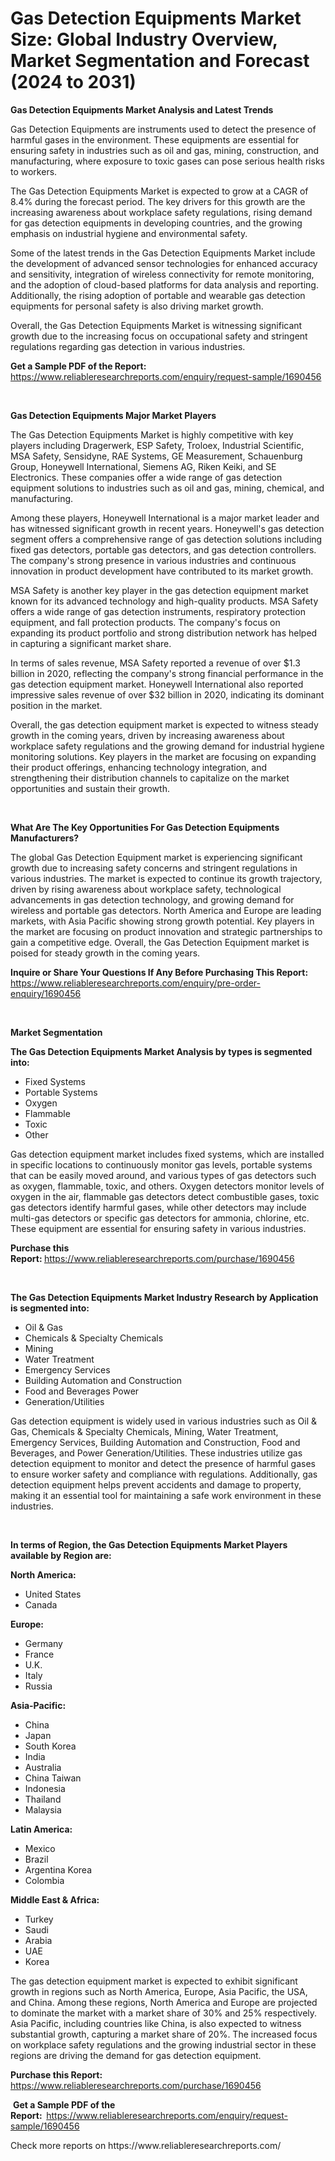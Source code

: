 <p><h1>Gas Detection Equipments Market Size: Global Industry Overview, Market Segmentation and Forecast (2024 to 2031)</h1></p><p><strong>Gas Detection Equipments Market Analysis and Latest Trends</strong></p>
<p><p>Gas Detection Equipments are instruments used to detect the presence of harmful gases in the environment. These equipments are essential for ensuring safety in industries such as oil and gas, mining, construction, and manufacturing, where exposure to toxic gases can pose serious health risks to workers.</p><p>The Gas Detection Equipments Market is expected to grow at a CAGR of 8.4% during the forecast period. The key drivers for this growth are the increasing awareness about workplace safety regulations, rising demand for gas detection equipments in developing countries, and the growing emphasis on industrial hygiene and environmental safety.</p><p>Some of the latest trends in the Gas Detection Equipments Market include the development of advanced sensor technologies for enhanced accuracy and sensitivity, integration of wireless connectivity for remote monitoring, and the adoption of cloud-based platforms for data analysis and reporting. Additionally, the rising adoption of portable and wearable gas detection equipments for personal safety is also driving market growth.</p><p>Overall, the Gas Detection Equipments Market is witnessing significant growth due to the increasing focus on occupational safety and stringent regulations regarding gas detection in various industries.</p></p>
<p><strong>Get a Sample PDF of the Report:&nbsp;</strong> <a href="https://www.reliableresearchreports.com/enquiry/request-sample/1690456">https://www.reliableresearchreports.com/enquiry/request-sample/1690456</a></p>
<p>&nbsp;</p>
<p><strong>Gas Detection Equipments Major Market Players</strong></p>
<p><p>The Gas Detection Equipments Market is highly competitive with key players including Dragerwerk, ESP Safety, Troloex, Industrial Scientific, MSA Safety, Sensidyne, RAE Systems, GE Measurement, Schauenburg Group, Honeywell International, Siemens AG, Riken Keiki, and SE Electronics. These companies offer a wide range of gas detection equipment solutions to industries such as oil and gas, mining, chemical, and manufacturing.</p><p>Among these players, Honeywell International is a major market leader and has witnessed significant growth in recent years. Honeywell's gas detection segment offers a comprehensive range of gas detection solutions including fixed gas detectors, portable gas detectors, and gas detection controllers. The company's strong presence in various industries and continuous innovation in product development have contributed to its market growth.</p><p>MSA Safety is another key player in the gas detection equipment market known for its advanced technology and high-quality products. MSA Safety offers a wide range of gas detection instruments, respiratory protection equipment, and fall protection products. The company's focus on expanding its product portfolio and strong distribution network has helped in capturing a significant market share.</p><p>In terms of sales revenue, MSA Safety reported a revenue of over $1.3 billion in 2020, reflecting the company's strong financial performance in the gas detection equipment market. Honeywell International also reported impressive sales revenue of over $32 billion in 2020, indicating its dominant position in the market.</p><p>Overall, the gas detection equipment market is expected to witness steady growth in the coming years, driven by increasing awareness about workplace safety regulations and the growing demand for industrial hygiene monitoring solutions. Key players in the market are focusing on expanding their product offerings, enhancing technology integration, and strengthening their distribution channels to capitalize on the market opportunities and sustain their growth.</p></p>
<p>&nbsp;</p>
<p><strong>What Are The Key Opportunities For Gas Detection Equipments Manufacturers?</strong></p>
<p><p>The global Gas Detection Equipment market is experiencing significant growth due to increasing safety concerns and stringent regulations in various industries. The market is expected to continue its growth trajectory, driven by rising awareness about workplace safety, technological advancements in gas detection technology, and growing demand for wireless and portable gas detectors. North America and Europe are leading markets, with Asia Pacific showing strong growth potential. Key players in the market are focusing on product innovation and strategic partnerships to gain a competitive edge. Overall, the Gas Detection Equipment market is poised for steady growth in the coming years.</p></p>
<p><strong>Inquire or Share Your Questions If Any Before Purchasing This Report:</strong> <a href="https://www.reliableresearchreports.com/enquiry/pre-order-enquiry/1690456">https://www.reliableresearchreports.com/enquiry/pre-order-enquiry/1690456</a></p>
<p>&nbsp;</p>
<p><strong>Market Segmentation</strong></p>
<p><strong>The Gas Detection Equipments Market Analysis by types is segmented into:</strong></p>
<p><ul><li>Fixed Systems</li><li>Portable Systems</li><li>Oxygen</li><li>Flammable</li><li>Toxic</li><li>Other</li></ul></p>
<p><p>Gas detection equipment market includes fixed systems, which are installed in specific locations to continuously monitor gas levels, portable systems that can be easily moved around, and various types of gas detectors such as oxygen, flammable, toxic, and others. Oxygen detectors monitor levels of oxygen in the air, flammable gas detectors detect combustible gases, toxic gas detectors identify harmful gases, while other detectors may include multi-gas detectors or specific gas detectors for ammonia, chlorine, etc. These equipment are essential for ensuring safety in various industries.</p></p>
<p><strong>Purchase this Report:&nbsp;</strong><a href="https://www.reliableresearchreports.com/purchase/1690456">https://www.reliableresearchreports.com/purchase/1690456</a></p>
<p>&nbsp;</p>
<p><strong>The Gas Detection Equipments Market Industry Research by Application is segmented into:</strong></p>
<p><ul><li>Oil & Gas</li><li>Chemicals & Specialty Chemicals</li><li>Mining</li><li>Water Treatment</li><li>Emergency Services</li><li>Building Automation and Construction</li><li>Food and Beverages Power</li><li>Generation/Utilities</li></ul></p>
<p><p>Gas detection equipment is widely used in various industries such as Oil & Gas, Chemicals & Specialty Chemicals, Mining, Water Treatment, Emergency Services, Building Automation and Construction, Food and Beverages, and Power Generation/Utilities. These industries utilize gas detection equipment to monitor and detect the presence of harmful gases to ensure worker safety and compliance with regulations. Additionally, gas detection equipment helps prevent accidents and damage to property, making it an essential tool for maintaining a safe work environment in these industries.</p></p>
<p>&nbsp;</p>
<p><strong>In terms of Region, the Gas Detection Equipments Market Players available by Region are:</strong></p>
<p>
    <p> <strong> North America: </strong>
        <ul>
            <li>United States</li>
            <li>Canada</li>
        </ul>
        </p> 
    <p> <strong> Europe: </strong>
        <ul>
            <li>Germany</li>
            <li>France</li>
            <li>U.K.</li>
            <li>Italy</li>
            <li>Russia</li>
        </ul>
        </p> 
    <p> <strong> Asia-Pacific: </strong>
        <ul>
            <li>China</li>
            <li>Japan</li>
            <li>South Korea</li>
            <li>India</li>
            <li>Australia</li>
            <li>China Taiwan</li>
            <li>Indonesia</li>
            <li>Thailand</li>
            <li>Malaysia</li>
        </ul>
        </p> 
    <p> <strong> Latin America: </strong>
        <ul>
            <li>Mexico</li>
            <li>Brazil</li>
            <li>Argentina Korea</li>
            <li>Colombia</li>
        </ul>
        </p> 
    <p> <strong> Middle East & Africa: </strong>
        <ul>
            <li>Turkey</li>
            <li>Saudi</li>
            <li>Arabia</li>
            <li>UAE</li>
            <li>Korea</li>
        </ul>
    </p>
    </p>
<p><p>The gas detection equipment market is expected to exhibit significant growth in regions such as North America, Europe, Asia Pacific, the USA, and China. Among these regions, North America and Europe are projected to dominate the market with a market share of 30% and 25% respectively. Asia Pacific, including countries like China, is also expected to witness substantial growth, capturing a market share of 20%. The increased focus on workplace safety regulations and the growing industrial sector in these regions are driving the demand for gas detection equipment.</p></p>
<p><strong>Purchase this Report: </strong><a href="https://www.reliableresearchreports.com/purchase/1690456">https://www.reliableresearchreports.com/purchase/1690456</a></p>
<p>&nbsp;<strong>Get a Sample PDF of the Report:&nbsp;&nbsp;</strong><a href="https://www.reliableresearchreports.com/enquiry/request-sample/1690456">https://www.reliableresearchreports.com/enquiry/request-sample/1690456</a></p>
<p><strong></strong></p>
<p>Check more reports on https://www.reliableresearchreports.com/</p>